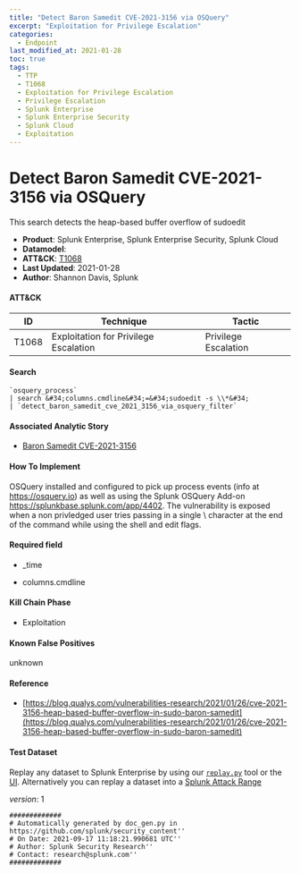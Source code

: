 ```yaml
---
title: "Detect Baron Samedit CVE-2021-3156 via OSQuery"
excerpt: "Exploitation for Privilege Escalation"
categories:
  - Endpoint
last_modified_at: 2021-01-28
toc: true
tags:
  - TTP
  - T1068
  - Exploitation for Privilege Escalation
  - Privilege Escalation
  - Splunk Enterprise
  - Splunk Enterprise Security
  - Splunk Cloud
  - Exploitation
---
```


# Detect Baron Samedit CVE-2021-3156 via OSQuery

This search detects the heap-based buffer overflow of sudoedit

- **Product**: Splunk Enterprise, Splunk Enterprise Security, Splunk Cloud
- **Datamodel**:
- **ATT&CK**: [T1068](https://attack.mitre.org/techniques/T1068/)
- **Last Updated**: 2021-01-28
- **Author**: Shannon Davis, Splunk


#### ATT&CK

| ID          | Technique   | Tactic       |
| ----------- | ----------- |--------------|
| T1068 | Exploitation for Privilege Escalation | Privilege Escalation |


#### Search

```
`osquery_process` 
| search &#34;columns.cmdline&#34;=&#34;sudoedit -s \\*&#34; 
| `detect_baron_samedit_cve_2021_3156_via_osquery_filter`
```

#### Associated Analytic Story

* [Baron Samedit CVE-2021-3156](_stories/baron_samedit_cve-2021-3156)


#### How To Implement
OSQuery installed and configured to pick up process events (info at https://osquery.io) as well as using the Splunk OSQuery Add-on https://splunkbase.splunk.com/app/4402. The vulnerability is exposed when a non privledged user tries passing in a single \ character at the end of the command while using the shell and edit flags.

#### Required field

* _time

* columns.cmdline


#### Kill Chain Phase

* Exploitation


#### Known False Positives
unknown




#### Reference


* [https://blog.qualys.com/vulnerabilities-research/2021/01/26/cve-2021-3156-heap-based-buffer-overflow-in-sudo-baron-samedit](https://blog.qualys.com/vulnerabilities-research/2021/01/26/cve-2021-3156-heap-based-buffer-overflow-in-sudo-baron-samedit)



#### Test Dataset
Replay any dataset to Splunk Enterprise by using our [`replay.py`](https://github.com/splunk/attack_data#using-replaypy) tool or the [UI](https://github.com/splunk/attack_data#using-ui).
Alternatively you can replay a dataset into a [Splunk Attack Range](https://github.com/splunk/attack_range#replay-dumps-into-attack-range-splunk-server)



_version_: 1

```
#############
# Automatically generated by doc_gen.py in https://github.com/splunk/security_content''
# On Date: 2021-09-17 11:18:21.990681 UTC''
# Author: Splunk Security Research''
# Contact: research@splunk.com''
#############
```